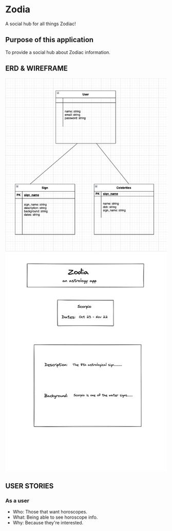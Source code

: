 # Zodia
A social hub for all things Zodiac!

## Purpose of this application
To provide a social hub about Zodiac information.

## ERD & WIREFRAME
![Getting Started](./img/zodia_erd.png)
![Getting Started](./img/wireframe2.png)

## USER STORIES
### As a user
- Who: Those that want horoscopes.
- What: Being able to see horoscope info.
- Why: Because they're interested.